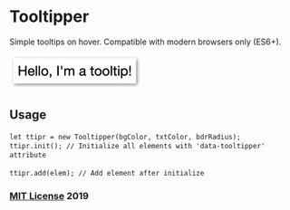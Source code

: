 # Tooltipper

Simple tooltips on hover. Compatible with modern browsers only (ES6+).

<img src="preview.png" width="234" height="62">

## Usage

```
let ttipr = new Tooltipper(bgColor, txtColor, bdrRadius);
ttipr.init(); // Initialize all elements with 'data-tooltipper' attribute

ttipr.add(elem); // Add element after initialize
```

### [MIT License](https://en.wikipedia.org/wiki/MIT_License) 2019